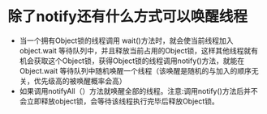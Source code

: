 # 除了notify还有什么方式可以唤醒线程

* 当一个拥有Object锁的线程调用 wait()方法时，就会使当前线程加入object.wait 等待队列中，并且释放当前占用的Object锁，这样其他线程就有机会获取这个Object锁，获得Object锁的线程调用notify()方法，就能在Object.wait 等待队列中随机唤醒一个线程（该唤醒是随机的与加入的顺序无关，优先级高的被唤醒概率会高）
* 如果调用notifyAll（）方法就唤醒全部的线程。注意:调用notify()方法后并不会立即释放object锁，会等待该线程执行完毕后释放Object锁。